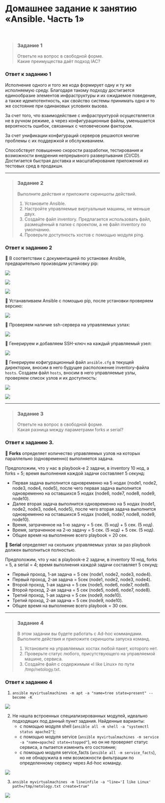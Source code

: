 # Домашнее задание к занятию «Ansible. Часть 1»
<br>

> ### Задание 1
> Ответьте на вопрос в свободной форме.  
> Какие преимущества даёт подход IAC?
>
### Ответ к заданию 1
Исполнение одного и того же кода формирует одну и ту же исполняемую среду. Благодаря такому подходу достигается единообразие элементов инфраструктуры и их ожидаемое поведение, а также идемпотентность, как свойство системы принимать одно и то же состояние при одинаковых условиях вызова.

За счет того, что взаимодействие с инфраструктурой осуществляется не в ручном режиме, а через конфигурационные файлы, уменьшается вероятность ошибок, связанных с человеческим фактором.

За счет унификации конфигураций серверов решаются многие проблемы с их поддержкой и обслуживанием.

Способствует повышению скорости разработки, тестирования и возможности внедрения непрерывного развертывания (CI/CD). Достигается быстрая доставка и масштабирование приложений из тестовых сред в продакшн.

---

> ### Задание 2
> Выполните действия и приложите скриншоты действий.
> 1.	Установите Ansible.
> 2.	Настройте управляемые виртуальные машины, не меньше двух.
> 3.	Создайте файл inventory. Предлагается использовать файл, размещённый в папке с проектом, а не файл inventory по умолчанию.
> 4.	Проверьте доступность хостов с помощью модуля ping.
>
### Ответ к заданию 2
:large_blue_diamond:	В соответствии с документацией по установке Ansible, предварительно производим установку pip:

<kbd><img src="/img/cicd-1.2.1.png"></kbd>
 
<kbd><img src="/img/cicd-1.2.2.png"></kbd>
 
<kbd><img src="/img/cicd-1.2.3.png"></kbd>
 
:large_blue_diamond:	Устанавливаем Ansible с помощью pip, после установки проверяем версию:

<kbd><img src="/img/cicd-1.2.4.png"></kbd>
 
:large_blue_diamond:	Проверяем наличие ssh-сервера на управляемых узлах:

<kbd><img src="/img/cicd-1.2.5.png"></kbd>
 
:large_blue_diamond:	Генерируем и добавляем SSH-ключ на каждый управляемый узел:

<kbd><img src="/img/cicd-1.2.6.png"></kbd>
 
:large_blue_diamond:	Генерируем кофигурационный файл `ansible.cfg` в текущей директории, вносим в него будущее расположение inventory-файла `hosts`. Создаем файл `hosts`, вносим в него управляемые узлы, проверяем список узлов и их доступность: 

<kbd><img src="/img/cicd-1.2.7.png"></kbd>
 
<kbd><img src="/img/cicd-1.2.8.png"></kbd>

---

> ### Задание 3
> Ответьте на вопрос в свободной форме.  
> Какая разница между параметрами forks и serial?
>
### Ответ к заданию 3.
:large_blue_diamond: **Forks** определяет количество управляемых узлов на которых параллельно (одновременно) выполняется задача.

Предположим, что у нас в playbook-е 2 задачи, в inventory 10 нод, а forks = 5; время выполнения каждой задачи составляет 5 секунд:
*	Первая задача выполнится одновременно на 5 нодах (node1, node2, node3, node4, node5), после чего первая задача выполнится одновременно на оставшихся 5 нодах (node6, node7, node8, node9, node10).
*	Далее вторая задача выполнится одновременно на 5 нодах (node1, node2, node3, node4, node5), после чего вторая задача выполнится одновременно на оставшихся 5 нодах (node6, node7, node8, node9, node10).
*	Время, затраченное на 1-ю задачу = 5 сек. (5 нод) + 5 сек. (5 нод).
*	Время, затраченное на 2-ю задачу = 5 сек. (5 нод) + 5 сек. (5 нод).
*	Общее время на выполнение всего playbook = 20 сек.

:large_blue_diamond: **Serial** определяет на скольких управляемых узлах за раз playbook должен выполниться полностью.

Предположим, что у нас в playbook-е 2 задачи, в inventory 10 нод, forks = 5, а serial = 4; время выполнения каждой задачи составляет 5 секунд:
*	Первый проход, 1-ая задача = 5 сек (node1, node2, node3, node4).
*	Первый проход, 2-ая задача = 5сек (node1, node2, node3, node4).
*	Второй проход, 1-ая задача = 5 сек (node5, node6, node7, node8).
*	Второй проход, 2-ая задача = 5 сек (node5, node6, node7, node8).
*	Третий проход, 1-ая задача = 5 сек (node9, node10).
*	Третий проход, 2-ая задача = 5 сек (node9, node10).
*	Общее время на выполнение всего playbook = 30 сек.

---

> ### Задание 4
> В этом задании вы будете работать с Ad-hoc коммандами.  
> Выполните действия и приложите скриншоты запуска команд.
> 1.	Установите на управляемых хостах любой пакет, которого нет.
> 2.	Проверьте статус любого, присутствующего на управляемой машине, сервиса.
> 3.	Создайте файл с содержимым «I like Linux» по пути /tmp/netology.txt.
>
### Ответ к заданию 4
1.	`ansible myvirtualmachines -m apt -a "name=tree state=present" --become -K`

<kbd><img src="/img/cicd-1.4.1.png"></kbd>
 
2.	Не нашла встроенных специализированных модулей, идеально подходящих под данный пункт задания. Найденные варианты:
    *	с помощью модуля shell (`ansible all -m shell -a "systemctl status apache2"`);
    *	c помощью модуля service (`ansible myvirtualmachines -m service -a "name=apache2 state=stopped"`), но он не проверяет статус сервиса, а пытается изменить его состояние;
    *	c помощью модуля service_facts (`ansible all -m service_facts`), но не обнаружила в нем возможности фильтрации по определенному сервису через Ad-hoc команду.

<kbd><img src="/img/cicd-1.4.2.png"></kbd>
 
3.	`ansible myvirtualmachines -m lineinfile -a "line='I like Linux' path=/tmp/netology.txt create=true"`

<kbd><img src="/img/cicd-1.4.3.png"></kbd>
